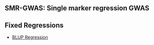## SMR-GWAS: Single marker regression GWAS
**Fixed Regressions**
----------------------------------------------------------------
  - [BLUP Regression](http://htmlpreview.github.com//Mehdimomen/GenPred_1/tree/master/HTML/GWAS_Singlemarker.html)
  
  

